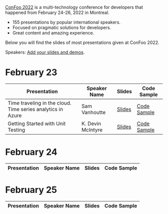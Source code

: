 [ConFoo 2022](https://www.confoo.ca/en/2022) is a multi-technology conference for developers that happened from February 24-26, 2022 in Montreal.

- 155 presentations by popular international speakers.
- Focused on pragmatic solutions for developers.
- Great content and amazing experience.

Below you will find the slides of most presentations given at ConFoo 2022.

Speakers: [Add your slides and demos](CONTRIBUTING.md).


# February 23

| Presentation | Speaker Name  | Slides  | Code Sample |
|--------------|---------------|---------|-------------|
| Time traveling in the cloud. Time series analytics in Azure | Sam Vanhoutte  | [Slides](20220223/azure_time_series-sam-vanhoutte.pdf)   | [Code Sample](https://github.com/samvanhoutte/azure-time-travel) |
| Getting Started with Unit Testing | K. Devin McIntyre | [Slides](20220223/Getting-Started-with-Unit-Testing.pdf) | [Code Sample](https://github.com/miyasudokoro/web-component-demo) |

# February 24

| Presentation | Speaker Name  | Slides  | Code Sample |
|--------------|---------------|---------|-------------|

# February 25

| Presentation | Speaker Name  | Slides  | Code Sample |
|--------------|---------------|---------|-------------|
